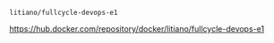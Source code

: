 `litiano/fullcycle-devops-e1`

https://hub.docker.com/repository/docker/litiano/fullcycle-devops-e1
